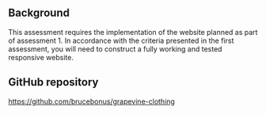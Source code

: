 ## Background
This assessment requires the implementation of the website planned as part of assessment 1. In accordance with the criteria presented in the first assessment, you will need to construct a fully working and tested responsive website.

## GitHub repository
https://github.com/brucebonus/grapevine-clothing